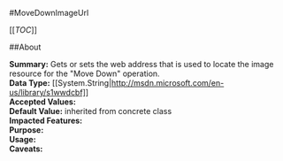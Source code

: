 #MoveDownImageUrl

[[_TOC_]]

##About

**Summary:**  Gets or sets the web address that is used to locate the image resource for the "Move Down" operation.   
**Data Type:** [[System.String|http://msdn.microsoft.com/en-us/library/s1wwdcbf]]  
**Accepted Values:**   
**Default Value:** inherited from concrete class  
**Impacted Features:**   
**Purpose:**   
**Usage:**   
**Caveats:**   

